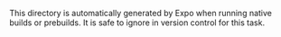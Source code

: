 This directory is automatically generated by Expo when running native builds or prebuilds. It is safe to ignore in version control for this task.
